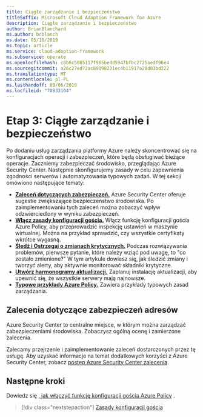 ```yaml
---
title: Ciągłe zarządzanie i bezpieczeństwo
titleSuffix: Microsoft Cloud Adoption Framework for Azure
description: Ciągłe zarządzanie i bezpieczeństwo
author: BrianBlanchard
ms.author: brblanch
ms.date: 05/10/2019
ms.topic: article
ms.service: cloud-adoption-framework
ms.subservice: operate
ms.openlocfilehash: c8b6c5085117f965bedd5947bfbc2725aedf96e4
ms.sourcegitcommit: a26c27ed72ac89198231ec4b11917a20d03bd222
ms.translationtype: MT
ms.contentlocale: pl-PL
ms.lasthandoff: 09/06/2019
ms.locfileid: "70833104"
---
```

# <a name="phase-3-ongoing-management-and-security"></a>Etap 3: Ciągłe zarządzanie i bezpieczeństwo

Po dodaniu usług zarządzania platformy Azure należy skoncentrować się na konfiguracjach operacji i zabezpieczeń, które będą obsługiwać bieżące operacje. Zaczniemy zabezpieczać środowisko, przeglądając Azure Security Center. Następnie skonfigurujemy zasady w celu zapewnienia zgodności serwerów i automatyzowania typowych zadań. W tej sekcji omówiono następujące tematy:

- **[Zaleceń dotyczących zabezpieczeń.](#address-security-recommendations)** Azure Security Center oferuje sugestie zwiększające bezpieczeństwo środowiska. Po zaimplementowaniu tych zaleceń można zobaczyć wpływ odzwierciedlony w wyniku zabezpieczeń.
- **[Włącz zasady konfiguracji gościa.](./guest-configuration-policy.md)** Włącz funkcję konfiguracji gościa Azure Policy, aby przeprowadzić inspekcję ustawień w maszynie wirtualnej. Można na przykład sprawdzić, czy wszystkie certyfikaty wkrótce wygasną.
- **[Śledź i Ostrzegaj o zmianach krytycznych.](./enable-tracking-alerting.md)** Podczas rozwiązywania problemów, pierwsze pytanie, które należy wziąć pod uwagę, to "co zostało zmienione?" W tym artykule dowiesz się, jak śledzić zmiany i tworzyć alerty, aby aktywnie monitorować składniki krytyczne.
- **[Utwórz harmonogramy aktualizacji.](./update-schedules.md)** Zaplanuj instalację aktualizacji, aby upewnić się, że wszystkie serwery mają najnowsze.
- **[Typowe przykłady Azure Policy.](./common-policies.md)** Zawiera przykłady typowych zasad zarządzania.

## <a name="address-security-recommendations"></a>Zalecenia dotyczące zabezpieczeń adresów

Azure Security Center to centralne miejsce, w którym można zarządzać zabezpieczeniami środowiska. Zobaczysz ogólną ocenę i zamierzone zalecenia.

Zalecamy przejrzenie i zaimplementowanie zaleceń dostarczonych przez tę usługę. Aby uzyskać informacje na temat dodatkowych korzyści z Azure Security Center, zobacz [postęp Azure Security Center zalecenia](/azure/migrate/migrate-best-practices-security-management#best-practice-follow-azure-security-center-recommendations).

## <a name="next-steps"></a>Następne kroki

Dowiedz się [, jak włączyć funkcję konfiguracji gościa Azure Policy](./guest-configuration-policy.md) .

> [!div class="nextstepaction"]
> [Zasady konfiguracji gościa](./guest-configuration-policy.md)
